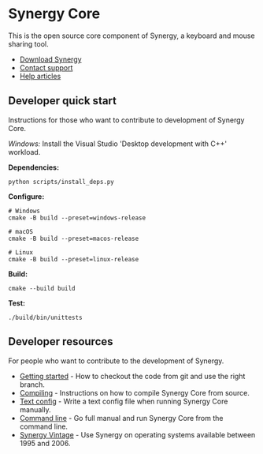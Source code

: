 # Synergy Core

This is the open source core component of Synergy, a keyboard and mouse sharing tool.

* [Download Synergy](https://symless.com/synergy/download)
* [Contact support](https://symless.com/synergy/contact)
* [Help articles](https://symless.com/synergy/help)

## Developer quick start

Instructions for those who want to contribute to development of Synergy Core.

*Windows:* Install the Visual Studio 'Desktop development with C++' workload.

**Dependencies:**
```
python scripts/install_deps.py
```

**Configure:**
```
# Windows
cmake -B build --preset=windows-release

# macOS
cmake -B build --preset=macos-release

# Linux
cmake -B build --preset=linux-release
```

**Build:**
```
cmake --build build
```

**Test:**
```
./build/bin/unittests
```

## Developer resources

For people who want to contribute to the development of Synergy.

* [Getting started](https://github.com/symless/synergy-core/wiki/Getting-Started) - How to checkout the code from git and use the right branch.
* [Compiling](https://github.com/symless/synergy-core/wiki/Compiling) - Instructions on how to compile Synergy Core from source.
* [Text config](https://github.com/symless/synergy-core/wiki/Text-Config) - Write a text config file when running Synergy Core manually.
* [Command line](https://github.com/symless/synergy-core/wiki/Command-Line) - Go full manual and run Synergy Core from the command line.
* [Synergy Vintage](https://github.com/nbolton/synergy-vintage) - Use Synergy on operating systems available between 1995 and 2006.
